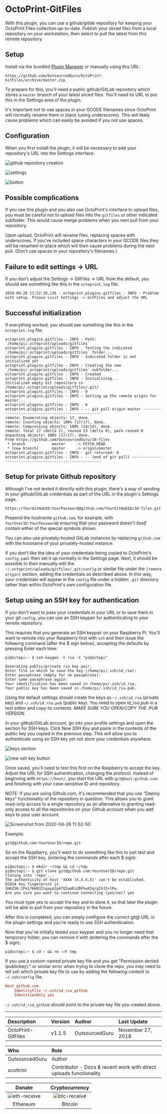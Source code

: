 # OctoPrint-GitFiles

With this plugin, you can use a github/gitlab repository for keeping your OctoPrint Files collection up-to-date. Publish your sliced files from a local repository on your workstation, then select to pull the latest from this remote repository.

## Setup

Install via the bundled [Plugin Manager](https://github.com/foosel/OctoPrint/wiki/Plugin:-Plugin-Manager)
or manually using this URL:

    https://github.com/OutsourcedGuru/OctoPrint-GitFiles/archive/master.zip

To prepare for this, you'll need a public github/GitLab repository which stores a `master` branch of your latest sliced files. You'll need its URL to put this in the Settings area of the plugin.

It's important not to use spaces in your GCODE filenames since OctoPrint will normally rename them in place (using underscores). This will likely cause problems which can easily be avoided if you not use spaces.

## Configuration

When you first install the plugin, it will be necessary to add your repository's URL into the Settings interface.

![github repository creation](https://user-images.githubusercontent.com/15971213/45719691-396fa600-bb56-11e8-9e71-d0d51c58ce4a.png)

![settings](https://user-images.githubusercontent.com/15971213/49118353-c28f1180-f258-11e8-8c3a-612dad2ad2e1.png)

![button](https://user-images.githubusercontent.com/15971213/49118125-18af8500-f258-11e8-8e80-5eed2abf3dfa.png)

## Possible complications

If you use this plugin and you also use OctoPrint's interface to upload files, you must be careful not to upload files into the `gitfiles` or other indicated subfolder. This would cause merge problems when you next pull from your repository.

Upon upload, OctoPrint will rename files, replacing spaces with underscores. If you've included space characters in your GCODE files they will be renamed-in-place which will then cause problems during the next pull. (Don't use spaces in your repository's filenames.)

## Failure to edit settings -> URL
If you don't adjust the Settings -> GitFiles -> URL from the default, you should see something like this in the `octoprint.log` file:

```
2018-09-20 11:52:39,136 - octoprint.plugins.gitfiles - INFO - Problem with setup. Please visit Settings -> GitFiles and adjust the URL
```

## Successful initialization
If everything worked, you should see something like this in the `octoprint.log` file:

```
octoprint.plugins.gitfiles - INFO - Path: `/home/pi/.octoprint/uploads/gitfiles`
octoprint.plugins.gitfiles - INFO - Testing the indicated `/home/pi/.octoprint/uploads/gitfiles` folder...
octoprint.plugins.gitfiles - INFO - Indicated folder is not initialized yet
octoprint.plugins.gitfiles - INFO - Creating the new `/home/pi/.octoprint/uploads/gitfiles` subfolder...
octoprint.plugins.gitfiles - INFO - Created
octoprint.plugins.gitfiles - INFO - Initializing...
Initialized empty Git repository in /home/pi/.octoprint/uploads/gitfiles/.git/
octoprint.plugins.gitfiles - INFO - 0
octoprint.plugins.gitfiles - INFO - Setting up the remote origin for master...
octoprint.plugins.gitfiles - INFO - 0
octoprint.plugins.gitfiles - INFO - -- git pull origin master ---------------------------------------------------
remote: Enumerating objects: 17, done.
remote: Counting objects: 100% (17/17), done.
remote: Compressing objects: 100% (14/14), done.
remote: Total 17 (delta 2), reused 13 (delta 0), pack-reused 0
Unpacking objects: 100% (17/17), done.
From https://github.com/OutsourcedGuru/3d-files
 * branch            master     -> FETCH_HEAD
 * [new branch]      master     -> origin/master
octoprint.plugins.gitfiles - INFO - git returned: 0
octoprint.plugins.gitfiles - INFO - -- (end of git pull) --------------------------------------------------------
```

## Setup for private Github repository
Although I've not tested it directly with this plugin, there's a way of sending in your github/GitLab credentials as part of the URL in the plugin's Settings page.

```
https://YourGitHubID:YourPassword@github.com/YourGitHubID/3d-files.git
```

Prepend the hostname `github.com`, for example, with `YourUserID:YourPassword@` ensuring that your password doesn't *itself* contain either of the special symbols shown.

You can also use privately-hosted GitLab instances by replacing `github.com` with the hostname of your privately-hosted instance.

If you don't like the idea of your credentials being copied to OctoPrint's `config.yaml` then set it up normally in the Settings page. Next, it should be possible to then manually edit the `~/.octoprint/uploads/gitfiles/.git/config` or similar file under the `[remote origin]` section, adding the credentials as described above. In this way, your credentials will appear in the `config` file under a hidden `.git` directory rather than within OctoPrint's own configuration file.

## Setup using an SSH key for authentication

If you don't want to pass your credentials in your URL or to save them in your git `config`, you can use an SSH keypair for authenticating to your remote repository.

This requires that you generate an SSH keypair on your Raspberry Pi.  You'll want to remote into your Raspberry first with `ssh` and then issue the following command (after the $ sign below), accepting the defaults by pressing Enter each time:

```
pi@octopi:~ $ ssh-keygen -t rsa -C "pi@octopi"

Generating public/private rsa key pair.
Enter file in which to save the key (/home/pi/.ssh/id_rsa): 
Enter passphrase (empty for no passphrase): 
Enter same passphrase again: 
Your identification has been saved in /home/pi/.ssh/id_rsa.
Your public key has been saved in /home/pi/.ssh/id_rsa.pub.
```

Using the default settings should create the keys as `~/.ssh/id_rsa` (private key) and `~/.ssh/id_rsa.pub` (public key).  You need to open *id_rsa.pub* in a text editor and copy its contents.  *MAKE SURE YOU OPEN/COPY THE .PUB VERSION.*

In your github/GitLab account, go into your profile settings and open the section for SSH keys.  Click *New SSH Key* and paste in the contents of the public key you copied in the previous step.  This will allow you to authenticate using an SSH key yet not store your credentials anywhere.

![keys section](https://i.imgur.com/8E5hA83.png)

![new ssh key button](https://i.imgur.com/5gKul5A.png)

Once saved, you'll need to test this first on the Raspberry to accept the key.  Adjust the URL for SSH authentication, changing the protocol.  Instead of beginning with `https://host/`, you start the URL with `git@host:github.com:` and finishing with your case-sensitive ID and repository.

NOTE: If you are using Github.com, it's recommended that you use "Deploy keys" functionality of the repository in question. This allows you to grant read-only access to a single repository as an alternative to granting read-only access to all the repositories on your Github account when you add keys to your user account.

![Screenshot from 2020-04-26 11-52-50](https://user-images.githubusercontent.com/125088/80304156-990f4800-87b4-11ea-8e0a-1720344cb8f2.png)

Example:
```
git@github.com:YourUserID/repo.git
```

So on the Raspberry, you'll want to do something like this to just test and accept the SSH key, (entering the commands after each $ sign):

```
pi@octopi:~ $ mkdir ~/tmp && cd ~/tmp
pi@octopi:~ $ git clone git@github.com:YourUserID/repo.git
Cloning into 'repo'...
The authenticity of host 'XXXX (X.X.X.X)' can't be established.
ECDSA key fingerprint is SHA256:1Pe176kN32iqaypIpAfQIwmEiUDFhwX3q/gI9J2+lPw.
Are you sure you want to continue connecting (yes/no)? yes
```

You must type yes to accept the key and to store it, so that later the plugin will be able to pull from your repository in the future.

After this is completed, you can simply configure the correct git@ URL in the plugin settings and you're ready to use SSH authentication.

Now that you've initially tested your keypair and you no longer need that temporary folder, you can remove it with (entering the commands after the $ sign):

```
pi@octopi:~ $ cd ~ && rm -rF tmp
```

If you use a custom named private key file and you get "Permission denied (publickey)." or similar error when trying to clone the repo, you may need to tell ssh which private key file to use by adding the following content to ``~/.ssh/config`` file.

```ini
Host github.com
    IdentityFile ~/.ssh/id_rsa_github
    IdentitiesOnly yes
```

``~/.ssh/id_rsa_github`` should point to the private key file you created above.

---------------------------------------------

|Description|Version|Author|Last Update|
|:---|:---|:---|:---|
|OctoPrint-GitFiles|v1.1.5|OutsourcedGuru|November 27, 2018|

|Who|Role|
|:---|:---|
|OutsourcedGuru|Author|
|scottrini|Contributor - Docs & recent work with direct uploads functionality |

|Donate||Cryptocurrency|
|:-----:|---|:--------:|
| ![eth-receive](https://user-images.githubusercontent.com/15971213/40564950-932d4d10-601f-11e8-90f0-459f8b32f01c.png) || ![btc-receive](https://user-images.githubusercontent.com/15971213/40564971-a2826002-601f-11e8-8d5e-eeb35ab53300.png) |
|Ethereum||Bitcoin|
